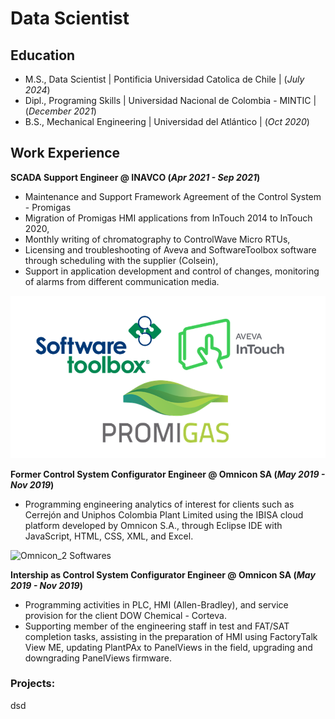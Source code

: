 # Data Scientist

## Education					       		
- M.S., Data Scientist	| Pontificia Universidad Catolica de Chile | (_July 2024_)
- Dipl., Programing Skills | Universidad Nacional de Colombia - MINTIC | (_December 2021_)	 			        		
- B.S., Mechanical Engineering | Universidad del Atlántico | (_Oct 2020_)

## Work Experience

**SCADA Support Engineer @ INAVCO (_Apr 2021 - Sep 2021_)**
- Maintenance and Support Framework Agreement of the Control System - Promigas
- Migration of Promigas HMI applications from InTouch 2014 to InTouch 2020,
- Monthly writing of chromatography to ControlWave Micro RTUs,
- Licensing and troubleshooting of Aveva and SoftwareToolbox software through scheduling with the supplier (Colsein), 
- Support in application development and control of changes, monitoring of alarms from different communication media.

![Inavco Softwares](/assets/img/INAVCO_Softwares.png)

**Former Control System Configurator Engineer @ Omnicon SA (_May 2019 - Nov 2019_)**
- Programming engineering analytics of interest for clients such as Cerrejón and Uniphos Colombia Plant Limited using the IBISA cloud platform developed by Omnicon S.A., through Eclipse IDE with JavaScript, HTML, CSS, XML, and Excel.

![Omnicon_2 Softwares](/Omnicon2_Softwares.png)

**Intership as Control System Configurator Engineer @ Omnicon SA (_May 2019 - Nov 2019_)**
- Programming activities in PLC, HMI (Allen-Bradley), and service provision for the client DOW Chemical - Corteva.
- Supporting member of the engineering staff in test and FAT/SAT completion tasks, assisting in the preparation of HMI using FactoryTalk View ME, updating PlantPAx to PanelViews in the field, upgrading and downgrading PanelViews
firmware.

### Projects:
dsd
